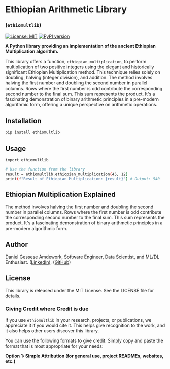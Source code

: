 # Ethiopian Arithmetic Library 

### (`ethiomultlib`)

[![License: MIT](https://img.shields.io/badge/License-MIT-yellow.svg)](https://opensource.org/licenses/MIT)
[![PyPI version](https://badge.fury.io/py/ethiopian-arithmetic-lib.svg)](https://badge.fury.io/py/ethiopian-arithmetic-lib)

**A Python library providing an implementation of the ancient Ethiopian Multiplication algorithm.**

This library offers a function, `ethiopian_multiplication`, to perform multiplication of two positive integers using the elegant and historically significant Ethiopian Multiplication method. This technique relies solely on doubling, halving (integer division), and addition. The method involves halving the first number and doubling the second number in parallel columns. Rows where the first number is odd contribute the corresponding second number to the final sum. This sum represents the product. It's a fascinating demonstration of binary arithmetic principles in a pre-modern algorithmic form, offering a unique perspective on arithmetic operations.

## Installation

```bash
pip install ethiomultlib
```

## Usage

```bash
import ethiomultlib

# Use the function from the library
result = ethiomultlib.ethiopian_multiplication(45, 12)
print(f"Result of Ethiopian Multiplication: {result}") # Output: 540
```

## Ethiopian Multiplication Explained

The method involves halving the first number and doubling the second number in parallel columns. Rows where the first number is odd contribute the corresponding second number to the final sum. This sum represents the product. It's a fascinating demonstration of binary arithmetic principles in a pre-modern algorithmic form.

## Author
Daniel Gessese Amdework, Software Engineer, Data Scientist, and ML/DL Enthusiast. ([LinkedIn](https://linkedin.com/in/daniel-gessese-3b744543)), ([GitHub]( https://github.com/Danigy/ethiomultlib))

## License

This library is released under the MIT License. See the LICENSE file for details.

### Giving Credit where Credit is due

If you use `ethiomultlib` in your research, projects, or publications, we appreciate it if you would cite it. This helps give recognition to the work, and it also helps other users discover this library.

You can use the following formats to give credit. Simply copy and paste the format that is most appropriate for your needs:

**Option 1: Simple Attribution (for general use, project READMEs, websites, etc.)**
